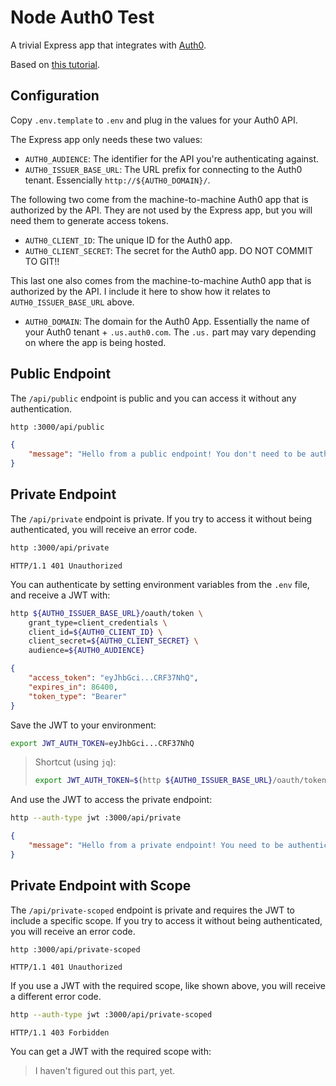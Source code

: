 # Node Auth0 Test

A trivial Express app that integrates with [Auth0](https://auth0.com/).

Based on [this tutorial](https://auth0.com/docs/quickstart/backend/nodejs).

## Configuration

Copy `.env.template` to `.env` and plug in the values for your Auth0 API.

The Express app only needs these two values:

- `AUTH0_AUDIENCE`: The identifier for the API you're authenticating against.
- `AUTH0_ISSUER_BASE_URL`: The URL prefix for connecting to the Auth0 tenant.  Essencially `http://${AUTH0_DOMAIN}/`.

The following two come from the machine-to-machine Auth0 app that is authorized
by the API.  They are not used by the Express app, but you will need them to
generate access tokens.

- `AUTH0_CLIENT_ID`: The unique ID for the Auth0 app.
- `AUTH0_CLIENT_SECRET`: The secret for the Auth0 app.  DO NOT COMMIT TO GIT!!

This last one also comes from the machine-to-machine Auth0 app that is
authorized by the API.  I include it here to show how it relates to
`AUTH0_ISSUER_BASE_URL` above.

- `AUTH0_DOMAIN`: The domain for the Auth0 App.  Essentially the name of your Auth0 tenant + `.us.auth0.com`.  The `.us.` part may vary depending on where the app is being hosted.

## Public Endpoint

The `/api/public` endpoint is public and you can access it without any authentication.

```bash
http :3000/api/public
```

```json
{
    "message": "Hello from a public endpoint! You don't need to be authenticated to see this."
}
```

## Private Endpoint

The `/api/private` endpoint is private.  If you try to access it without being
authenticated, you will receive an error code.

```bash
http :3000/api/private
```

```
HTTP/1.1 401 Unauthorized
```

You can authenticate by setting environment variables from the `.env` file, and
receive a JWT with:

```bash
http ${AUTH0_ISSUER_BASE_URL}/oauth/token \
    grant_type=client_credentials \
    client_id=${AUTH0_CLIENT_ID} \
    client_secret=${AUTH0_CLIENT_SECRET} \
    audience=${AUTH0_AUDIENCE}
```

```json
{
    "access_token": "eyJhbGci...CRF37NhQ",
    "expires_in": 86400,
    "token_type": "Bearer"
}
```

Save the JWT to your environment:

```bash
export JWT_AUTH_TOKEN=eyJhbGci...CRF37NhQ
```

> Shortcut (using `jq`):
> ```bash
> export JWT_AUTH_TOKEN=$(http ${AUTH0_ISSUER_BASE_URL}/oauth/token grant_type=client_credentials client_id=${AUTH0_CLIENT_ID} client_secret=${AUTH0_CLIENT_SECRET} audience=${AUTH0_AUDIENCE} | jq --raw-output .access_token)
> ```

And use the JWT to access the private endpoint:

```bash
http --auth-type jwt :3000/api/private
```

```json
{
    "message": "Hello from a private endpoint! You need to be authenticated to see this."
}
```

## Private Endpoint with Scope

The `/api/private-scoped` endpoint is private and requires the JWT to include a
specific scope.  If you try to access it without being authenticated, you will
receive an error code.

```bash
http :3000/api/private-scoped
```

```
HTTP/1.1 401 Unauthorized
```

If you use a JWT with the required scope, like shown above, you will receive a
different error code.

```bash
http --auth-type jwt :3000/api/private-scoped
```

```
HTTP/1.1 403 Forbidden
```

You can get a JWT with the required scope with:

> I haven't figured out this part, yet.
